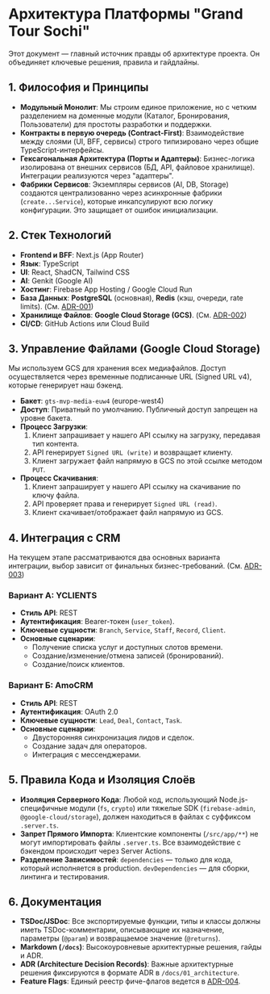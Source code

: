 # Архитектура Платформы "Grand Tour Sochi"

Этот документ — главный источник правды об архитектуре проекта. Он объединяет ключевые решения, правила и гайдлайны.

## 1. Философия и Принципы

- **Модульный Монолит**: Мы строим единое приложение, но с четким разделением на доменные модули (Каталог, Бронирования, Пользователи) для простоты разработки и поддержки.
- **Контракты в первую очередь (Contract-First)**: Взаимодействие между слоями (UI, BFF, сервисы) строго типизировано через общие TypeScript-интерфейсы.
- **Гексагональная Архитектура (Порты и Адаптеры)**: Бизнес-логика изолирована от внешних сервисов (БД, API, файловое хранилище). Интеграции реализуются через "адаптеры".
- **Фабрики Сервисов**: Экземпляры сервисов (AI, DB, Storage) создаются централизованно через асинхронные фабрики (`create...Service`), которые инкапсулируют всю логику конфигурации. Это защищает от ошибок инициализации.

## 2. Стек Технологий

- **Frontend и BFF**: Next.js (App Router)
- **Язык**: TypeScript
- **UI**: React, ShadCN, Tailwind CSS
- **AI**: Genkit (Google AI)
- **Хостинг**: Firebase App Hosting / Google Cloud Run
- **База Данных**: **PostgreSQL** (основная), **Redis** (кэш, очереди, rate limits). (См. [ADR-001](./01_architecture/ADR-001-database-selection.md))
- **Хранилище Файлов**: **Google Cloud Storage (GCS)**. (См. [ADR-002](./01_architecture/ADR-002-storage-selection.md))
- **CI/CD**: GitHub Actions или Cloud Build

## 3. Управление Файлами (Google Cloud Storage)

Мы используем GCS для хранения всех медиафайлов. Доступ осуществляется через временные подписанные URL (Signed URL v4), которые генерирует наш бэкенд.

- **Бакет**: `gts-mvp-media-euw4` (europe-west4)
- **Доступ**: Приватный по умолчанию. Публичный доступ запрещен на уровне бакета.
- **Процесс Загрузки**:
  1. Клиент запрашивает у нашего API ссылку на загрузку, передавая тип контента.
  2. API генерирует `Signed URL (write)` и возвращает клиенту.
  3. Клиент загружает файл напрямую в GCS по этой ссылке методом `PUT`.
- **Процесс Скачивания**:
  1. Клиент запраширует у нашего API ссылку на скачивание по ключу файла.
  2. API проверяет права и генерирует `Signed URL (read)`.
  3. Клиент скачивает/отображает файл напрямую из GCS.

## 4. Интеграция с CRM

На текущем этапе рассматриваются два основных варианта интеграции, выбор зависит от финальных бизнес-требований. (См. [ADR-003](./01_architecture/ADR-003-crm-strategy.md))

### Вариант А: YCLIENTS
- **Стиль API**: REST
- **Аутентификация**: Bearer-токен (`user_token`).
- **Ключевые сущности**: `Branch`, `Service`, `Staff`, `Record`, `Client`.
- **Основные сценарии**:
  - Получение списка услуг и доступных слотов времени.
  - Создание/изменение/отмена записей (бронирований).
  - Создание/поиск клиентов.

### Вариант Б: AmoCRM
- **Стиль API**: REST
- **Аутентификация**: OAuth 2.0
- **Ключевые сущности**: `Lead`, `Deal`, `Contact`, `Task`.
- **Основные сценарии**:
    - Двусторонняя синхронизация лидов и сделок.
    - Создание задач для операторов.
    - Интеграция с мессенджерами.


## 5. Правила Кода и Изоляция Слоёв

- **Изоляция Серверного Кода**: Любой код, использующий Node.js-специфичные модули (`fs`, `crypto`) или тяжелые SDK (`firebase-admin`, `@google-cloud/storage`), должен находиться в файлах с суффиксом `.server.ts`.
- **Запрет Прямого Импорта**: Клиентские компоненты (`/src/app/**`) не могут импортировать файлы `.server.ts`. Все взаимодействие с бэкендом происходит через Server Actions.
- **Разделение Зависимостей**: `dependencies` — только для кода, который исполняется в production. `devDependencies` — для сборки, линтинга и тестирования.

## 6. Документация

- **TSDoc/JSDoc**: Все экспортируемые функции, типы и классы должны иметь TSDoc-комментарии, описывающие их назначение, параметры (`@param`) и возвращаемое значение (`@returns`).
- **Markdown (`/docs`)**: Высокоуровневые архитектурные решения, гайды и ADR.
- **ADR (Architecture Decision Records)**: Важные архитектурные решения фиксируются в формате ADR в `/docs/01_architecture`.
- **Feature Flags**: Единый реестр фиче-флагов ведется в [ADR-004](./01_architecture/ADR-004-feature-flags-registry.md).
